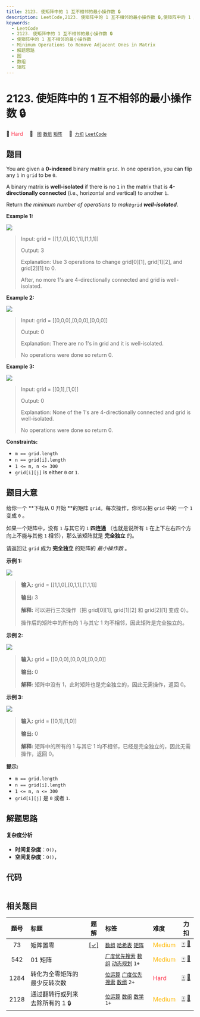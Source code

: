 ```yaml
---
title: 2123. 使矩阵中的 1 互不相邻的最小操作数 🔒
description: LeetCode,2123. 使矩阵中的 1 互不相邻的最小操作数 🔒,使矩阵中的 1 互不相邻的最小操作数,Minimum Operations to Remove Adjacent Ones in Matrix,解题思路,图,数组,矩阵
keywords:
  - LeetCode
  - 2123. 使矩阵中的 1 互不相邻的最小操作数 🔒
  - 使矩阵中的 1 互不相邻的最小操作数
  - Minimum Operations to Remove Adjacent Ones in Matrix
  - 解题思路
  - 图
  - 数组
  - 矩阵
---
```


# 2123. 使矩阵中的 1 互不相邻的最小操作数 🔒

🔴 <font color=#ff334b>Hard</font>&emsp; 🔖&ensp; [`图`](/tag/graph.md) [`数组`](/tag/array.md) [`矩阵`](/tag/matrix.md)&emsp; 🔗&ensp;[`力扣`](https://leetcode.cn/problems/minimum-operations-to-remove-adjacent-ones-in-matrix) [`LeetCode`](https://leetcode.com/problems/minimum-operations-to-remove-adjacent-ones-in-matrix)

## 题目

You are given a **0-indexed** binary matrix `grid`. In one operation, you can
flip any `1` in `grid` to be `0`.

A binary matrix is **well-isolated** if there is no `1` in the matrix that is
**4-directionally connected** (i.e., horizontal and vertical) to another `1`.

Return _the minimum number of operations to make_`grid` _**well-isolated**_.



**Example 1:**

![](https://fastly.jsdelivr.net/gh/doocs/leetcode@main/solution/2100-2199/2123.Minimum%20Operations%20to%20Remove%20Adjacent%20Ones%20in%20Matrix/images/image-20211223181501-1.png)

> Input: grid = [[1,1,0],[0,1,1],[1,1,1]]
> 
> Output: 3
> 
> Explanation: Use 3 operations to change grid[0][1], grid[1][2], and grid[2][1] to 0.
> 
> After, no more 1's are 4-directionally connected and grid is well-isolated.

**Example 2:**

![](https://fastly.jsdelivr.net/gh/doocs/leetcode@main/solution/2100-2199/2123.Minimum%20Operations%20to%20Remove%20Adjacent%20Ones%20in%20Matrix/images/image-20211223181518-2.png)

> Input: grid = [[0,0,0],[0,0,0],[0,0,0]]
> 
> Output: 0
> 
> Explanation: There are no 1's in grid and it is well-isolated.
> 
> No operations were done so return 0.

**Example 3:**

![](https://fastly.jsdelivr.net/gh/doocs/leetcode@main/solution/2100-2199/2123.Minimum%20Operations%20to%20Remove%20Adjacent%20Ones%20in%20Matrix/images/image-20211223181817-3.png)

> Input: grid = [[0,1],[1,0]]
> 
> Output: 0
> 
> Explanation: None of the 1's are 4-directionally connected and grid is well-isolated.
> 
> No operations were done so return 0.

**Constraints:**

  * `m == grid.length`
  * `n == grid[i].length`
  * `1 <= m, n <= 300`
  * `grid[i][j]` is either `0` or `1`.


## 题目大意

给你一个 **下标从 0 开始  **的矩阵 `grid`。每次操作，你可以把 `grid` 中的 一个 `1` 变成 `0` 。

如果一个矩阵中，没有 `1` 与其它的 `1` **四连通** （也就是说所有 `1` 在上下左右四个方向上不能与其他 `1` 相邻），那么该矩阵就是
**完全独立** 的。

请返回让 `grid` 成为 **完全独立** 的矩阵的 _最小操作数_ 。



**示例 1:**

![](https://fastly.jsdelivr.net/gh/doocs/leetcode@main/solution/2100-2199/2123.Minimum%20Operations%20to%20Remove%20Adjacent%20Ones%20in%20Matrix/images/image-20211223181501-1.png)

> 
> 
> 
> 
> 
> **输入:** grid = [[1,1,0],[0,1,1],[1,1,1]]
> 
> **输出:** 3
> 
> **解释:** 可以进行三次操作（把 grid[0][1], grid[1][2] 和 grid[2][1] 变成 0）。
> 
> 操作后的矩阵中的所有的 1 与其它 1 均不相邻，因此矩阵是完全独立的。
> 
> 

**示例 2:**

![](https://fastly.jsdelivr.net/gh/doocs/leetcode@main/solution/2100-2199/2123.Minimum%20Operations%20to%20Remove%20Adjacent%20Ones%20in%20Matrix/images/image-20211223181518-2.png)

> 
> 
> 
> 
> 
> **输入:** grid = [[0,0,0],[0,0,0],[0,0,0]]
> 
> **输出:** 0
> 
> **解释:** 矩阵中没有 1，此时矩阵也是完全独立的，因此无需操作，返回 0。
> 
> 

**示例 3:**

![](https://fastly.jsdelivr.net/gh/doocs/leetcode@main/solution/2100-2199/2123.Minimum%20Operations%20to%20Remove%20Adjacent%20Ones%20in%20Matrix/images/image-20211223181817-3.png)

> 
> 
> 
> 
> 
> **输入:** grid = [[0,1],[1,0]]
> 
> **输出:** 0
> 
> **解释:** 矩阵中的所有的 1 与其它 1 均不相邻，已经是完全独立的，因此无需操作，返回 0。
> 
> 



**提示:**

  * `m == grid.length`
  * `n == grid[i].length`
  * `1 <= m, n <= 300`
  * `grid[i][j]` 是 `0` 或者 `1`.


## 解题思路

#### 复杂度分析

- **时间复杂度**：`O()`，
- **空间复杂度**：`O()`，

## 代码

```javascript

```

## 相关题目

<!-- prettier-ignore -->
| 题号 | 标题 | 题解 | 标签 | 难度 | 力扣 |
| :------: | :------ | :------: | :------ | :------ | :------: |
| 73 | 矩阵置零 | [[✓]](/problem/0073.md) |  [`数组`](/tag/array.md) [`哈希表`](/tag/hash-table.md) [`矩阵`](/tag/matrix.md) | <font color=#ffb800>Medium</font> | [🀄️](https://leetcode.cn/problems/set-matrix-zeroes) [🔗](https://leetcode.com/problems/set-matrix-zeroes) |
| 542 | 01 矩阵 |  |  [`广度优先搜索`](/tag/breadth-first-search.md) [`数组`](/tag/array.md) [`动态规划`](/tag/dynamic-programming.md) `1+` | <font color=#ffb800>Medium</font> | [🀄️](https://leetcode.cn/problems/01-matrix) [🔗](https://leetcode.com/problems/01-matrix) |
| 1284 | 转化为全零矩阵的最少反转次数 |  |  [`位运算`](/tag/bit-manipulation.md) [`广度优先搜索`](/tag/breadth-first-search.md) [`数组`](/tag/array.md) `2+` | <font color=#ff334b>Hard</font> | [🀄️](https://leetcode.cn/problems/minimum-number-of-flips-to-convert-binary-matrix-to-zero-matrix) [🔗](https://leetcode.com/problems/minimum-number-of-flips-to-convert-binary-matrix-to-zero-matrix) |
| 2128 | 通过翻转行或列来去除所有的 1 🔒 |  |  [`位运算`](/tag/bit-manipulation.md) [`数组`](/tag/array.md) [`数学`](/tag/math.md) `1+` | <font color=#ffb800>Medium</font> | [🀄️](https://leetcode.cn/problems/remove-all-ones-with-row-and-column-flips) [🔗](https://leetcode.com/problems/remove-all-ones-with-row-and-column-flips) |